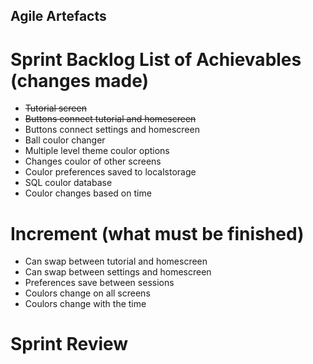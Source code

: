 ## Agile Artefacts
# Sprint Backlog List of Achievables (changes made)
* ~~Tutorial screen~~
* ~~Buttons connect tutorial and homescreen~~
* Buttons connect settings and homescreen
* Ball coulor changer
* Multiple level theme coulor options
* Changes coulor of other screens
* Coulor preferences saved to localstorage
* SQL coulor database
* Coulor changes based on time
# Increment (what must be finished)
* Can swap between tutorial and homescreen
* Can swap between settings and homescreen
* Preferences save between sessions
* Coulors change on all screens
* Coulors change with the time
# Sprint Review